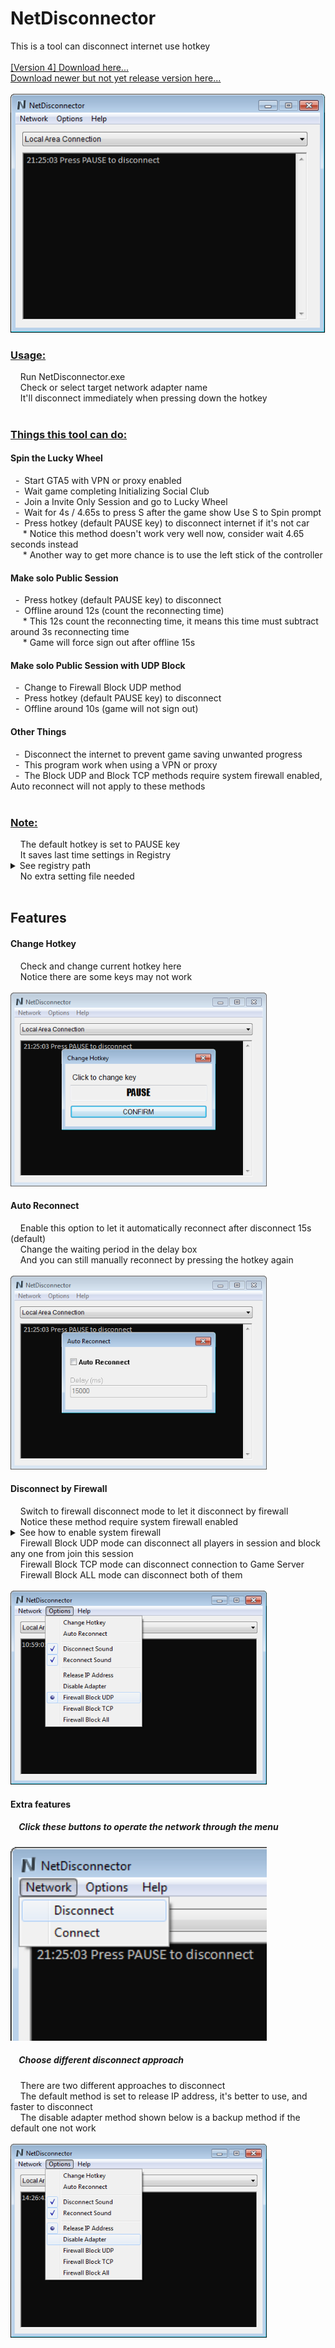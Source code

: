 # NetDisconnector
This is a tool can disconnect internet use hotkey<br>
<br>
[<ins>[Version 4] Download here...</ins>](https://github.com/Barracuda10/NetDisconnector/releases/download/1.3/NetDisconnector.exe)<br>
[<ins>Download newer but not yet release version here...</ins>](https://raw.githubusercontent.com/Barracuda10/NetDisconnector/master/NetDisconnector/x64/Release/NetDisconnector.exe)<br>
<br>
<img src="https://raw.githubusercontent.com/Barracuda10/others/master/NetDisconnector/netdisconnector_main.png?token=AHWAOFFFNR4TIK4XGH3ESJK6EESXA"><br>
<h3><ins>Usage:</ins></h3>
&nbsp;&nbsp;&nbsp;&nbsp;Run NetDisconnector.exe<br>
&nbsp;&nbsp;&nbsp;&nbsp;Check or select target network adapter name<br>
&nbsp;&nbsp;&nbsp;&nbsp;It'll disconnect immediately when pressing down the hotkey<br>
<br>
<h3><ins>Things this tool can do:</ins></h3>
<h4>Spin the Lucky Wheel</h4>
&nbsp;&nbsp;-&nbsp;&nbsp;Start GTA5 with VPN or proxy enabled<br>
&nbsp;&nbsp;-&nbsp;&nbsp;Wait game completing Initializing Social Club<br>
&nbsp;&nbsp;-&nbsp;&nbsp;Join a Invite Only Session and go to Lucky Wheel<br>
&nbsp;&nbsp;-&nbsp;&nbsp;Wait for 4s / 4.65s to press S after the game show Use S to Spin prompt<br>
&nbsp;&nbsp;-&nbsp;&nbsp;Press hotkey (default PAUSE key) to disconnect internet if it's not car<br>
&nbsp;&nbsp;&nbsp;&nbsp;&nbsp;* Notice this method doesn't work very well now, consider wait 4.65 seconds instead<br>
<!--&nbsp;&nbsp;&nbsp;&nbsp;&nbsp;* Wait 4.65 seconds also work<br>-->
&nbsp;&nbsp;&nbsp;&nbsp;&nbsp;* Another way to get more chance is to use the left stick of the controller<br>
<h4>Make solo Public Session</h4>
&nbsp;&nbsp;-&nbsp;&nbsp;Press hotkey (default PAUSE key) to disconnect<br>
&nbsp;&nbsp;-&nbsp;&nbsp;Offline around 12s (count the reconnecting time)<br>
&nbsp;&nbsp;&nbsp;&nbsp;&nbsp;* This 12s count the reconnecting time, it means this time must subtract around 3s reconnecting time<br>
&nbsp;&nbsp;&nbsp;&nbsp;&nbsp;* Game will force sign out after offline 15s<br>
<h4>Make solo Public Session with UDP Block</h4>
&nbsp;&nbsp;-&nbsp;&nbsp;Change to Firewall Block UDP method<br>
&nbsp;&nbsp;-&nbsp;&nbsp;Press hotkey (default PAUSE key) to disconnect<br>
&nbsp;&nbsp;-&nbsp;&nbsp;Offline around 10s (game will not sign out)<br>
<h4>Other Things</h4>
&nbsp;&nbsp;-&nbsp;&nbsp;Disconnect the internet to prevent game saving unwanted progress<br>
&nbsp;&nbsp;-&nbsp;&nbsp;This program work when using a VPN or proxy<br>
&nbsp;&nbsp;-&nbsp;&nbsp;The Block UDP and Block TCP methods require system firewall enabled, Auto reconnect will not apply to these methods<br>
<br>
<h3><ins>Note:</ins></h3>
&nbsp;&nbsp;&nbsp;&nbsp;The default hotkey is set to PAUSE key<br>
&nbsp;&nbsp;&nbsp;&nbsp;It saves last time settings in Registry<details><summary>See registry path</summary>
&nbsp;&nbsp;&nbsp;&nbsp;HKEY_CURRENT_USER\Software\NetDisconnector\NetDisconnector\Settings<br>
</details>
&nbsp;&nbsp;&nbsp;&nbsp;No extra setting file needed<br>
<br>
<h2>Features</h2>
<h4>Change Hotkey</h4>
&nbsp;&nbsp;&nbsp;&nbsp;Check and change current hotkey here<br>
&nbsp;&nbsp;&nbsp;&nbsp;Notice there are some keys may not work<br>
<br>
<img src="https://raw.githubusercontent.com/Barracuda10/others/master/NetDisconnector/netdisconnector_feature_1.png" width="410" height="310"><br>
<h4>Auto Reconnect</h4>
&nbsp;&nbsp;&nbsp;&nbsp;Enable this option to let it automatically reconnect after disconnect 15s (default)<br>
&nbsp;&nbsp;&nbsp;&nbsp;Change the waiting period in the delay box<br>
&nbsp;&nbsp;&nbsp;&nbsp;And you can still manually reconnect by pressing the hotkey again<br>
<br>
<img src="https://raw.githubusercontent.com/Barracuda10/others/master/NetDisconnector/netdisconnector_feature_2.png" width="410" height="310"><br>
<h4>Disconnect by Firewall</h4>
&nbsp;&nbsp;&nbsp;&nbsp;Switch to firewall disconnect mode to let it disconnect by firewall<br>
&nbsp;&nbsp;&nbsp;&nbsp;Notice these method require system firewall enabled<br>
<details>
      <summary>See how to enable system firewall</summary>
      <br>
      <img src="https://raw.githubusercontent.com/Barracuda10/others/master/NetDisconnector/netdisconnector_feature_help_2.png" width=267 height=216><br>
      &nbsp;&nbsp;-&nbsp;&nbsp;Choose Open Firewall Settings in Help<br>
      <img src="https://raw.githubusercontent.com/Barracuda10/others/master/NetDisconnector/netdisconnector_fw.png" width=267 height=216><br>
      &nbsp;&nbsp;-&nbsp;&nbsp;Choose Turn Windows Defender Firewall on or off<br>
      <img src="https://raw.githubusercontent.com/Barracuda10/others/master/NetDisconnector/netdisconnector_fw_on.png" width=267 height=216><br>
      &nbsp;&nbsp;-&nbsp;&nbsp;Turn both network settings to on (If know which network profile is using, only need to turn currently using one on)<br>
</details>
&nbsp;&nbsp;&nbsp;&nbsp;Firewall Block UDP mode can disconnect all players in session and block any one from join this session<br>
&nbsp;&nbsp;&nbsp;&nbsp;Firewall Block TCP mode can disconnect connection to Game Server<br>
&nbsp;&nbsp;&nbsp;&nbsp;Firewall Block ALL mode can disconnect both of them<br>
<br>
<img src="https://raw.githubusercontent.com/Barracuda10/others/master/NetDisconnector/netdisconnector_feature_3-5.png" width="410" height="310"><br>
<h4>Extra features</h4>
<h5>&nbsp;&nbsp;&nbsp;&nbsp;Click these buttons to operate the network through the menu</h5>
<img src="https://raw.githubusercontent.com/Barracuda10/others/master/NetDisconnector/netdisconnector_manul.png" width="410" height="310"><br>
<h5>&nbsp;&nbsp;&nbsp;&nbsp;Choose different disconnect approach</h5>
&nbsp;&nbsp;&nbsp;&nbsp;There are two different approaches to disconnect<br>
&nbsp;&nbsp;&nbsp;&nbsp;The default method is set to release IP address, it's better to use, and faster to disconnect<br>
&nbsp;&nbsp;&nbsp;&nbsp;The disable adapter method shown below is a backup method if the default one not work<br>
<br>
<img src="https://raw.githubusercontent.com/Barracuda10/others/master/NetDisconnector/netdisconnector_method.png" width="410" height="310"><br>
